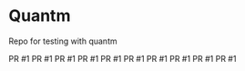 # Quantm

Repo for testing with quantm

PR #1
PR #1
PR #1
PR #1
PR #1
PR #1
PR #1
PR #1
PR #1
PR #1
